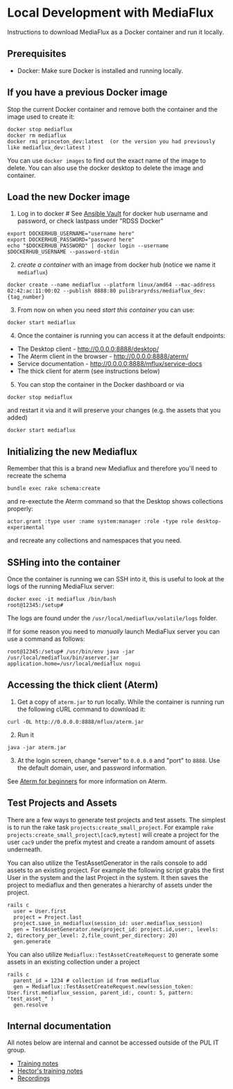 # Local Development with MediaFlux

Instructions to download MediaFlux as a Docker container and run it locally.

## Prerequisites

* Docker: Make sure Docker is installed and running locally.


## If you have a previous Docker image

Stop the current Docker container and remove both the container and the image used to create it:

```
docker stop mediaflux
docker rm mediaflux
docker rmi princeton_dev:latest  (or the version you had previously like mediaflux_dev:latest )
```

You can use `docker images` to find out the exact name of the image to delete.
You can also use the docker desktop to delete the image and container.


## Load the new Docker image

1. Log in to docker # See [Ansible Vault](https://github.com/pulibrary/princeton_ansible/blob/main/group_vars/mflux/vault.yml) for docker hub username and password, or check lastpass under "RDSS Docker"

```
export DOCKERHUB_USERNAME="username here"
export DOCKERHUB_PASSWORD="password here"
echo "$DOCKERHUB_PASSWORD" | docker login --username $DOCKERHUB_USERNAME --password-stdin
```

2. _create a container_ with an image from docker hub (notice we name it `mediaflux`)

```
docker create --name mediaflux --platform linux/amd64 --mac-address 02:42:ac:11:00:02 --publish 8888:80 pulibraryrdss/mediaflux_dev:{tag_number}
```

3. From now on when you need _start this container_ you can use:

```
docker start mediaflux
```

4. Once the container is running you can access it at the default endpoints:

  * The Desktop client - http://0.0.0.0:8888/desktop/
  * The Aterm client in the browser - http://0.0.0.0:8888/aterm/
  * Service documentation - http://0.0.0.0:8888/mflux/service-docs
  * The thick client for aterm (see instructions below)


5. You can stop the container in the Docker dashboard or via

```
docker stop mediaflux
```

and restart it via and it will preserve your changes (e.g. the assets that you added)

```
docker start mediaflux
```

## Initializing the new Mediaflux

Remember that this is a brand new Mediaflux and therefore you'll need to recreate the schema

```
bundle exec rake schema:create
```

and re-exectute the Aterm command so that the Desktop shows collections properly:

```
actor.grant :type user :name system:manager :role -type role desktop-experimental
```

and recreate any collections and namespaces that you need.


## SSHing into the container

Once the container is running we can SSH into it, this is useful to look at the logs of the running MediaFlux server:

```
docker exec -it mediaflux /bin/bash
root@12345:/setup#
```

The logs are found under the `/usr/local/mediaflux/volatile/logs` folder.

If for some reason you need to _manually_ launch MediaFlux server you can use a command as follows:

```
root@12345:/setup# /usr/bin/env java -jar /usr/local/mediaflux/bin/aserver.jar application.home=/usr/local/mediaflux nogui
```

## Accessing the thick client (Aterm)

1. Get a copy of `aterm.jar` to run locally.  While the container is running run the following cURL command to download it:

```
curl -OL http://0.0.0.0:8888/mflux/aterm.jar
```

2. Run it

```
java -jar aterm.jar
```

3. At the login screen, change "server" to `0.0.0.0` and "port" to `8888`.  Use the default domain, user, and password information.

See [Aterm for beginners](aterm_101.md) for more information on Aterm.

## Test Projects and Assets

There are a few ways to generate test projects and test assets.  The simplest is to run the rake task `projects:create_small_project`.  For example `rake projects:create_small_project\[cac9,mytest]` will create a project for the user `cac9` under the prefix mytest and create a random amount of assets underneath.

You can also utilize the TestAssetGenerator in the rails console to add assets to an existing project.  For example the following script grabs the first User in the system and the last Project in the system.  It then saves the project to mediaflux and then generates a hierarchy of assets under the project.

```
rails c
  user = User.first
  project = Project.last
  project.save_in_mediaflux(session_id: user.mediaflux_session)
  gen = TestAssetGenerator.new(project_id: project.id,user:, levels: 2, directory_per_level: 2,file_count_per_directory: 20)
  gen.generate
```

You can also utilize `Mediaflux::TestAssetCreateRequest` to generate some assets in an existing collection under a project

```
rails c
  parent_id = 1234 # collection id from mediaflux
  gen = Mediaflux::TestAssetCreateRequest.new(session_token: User.first.mediaflux_session, parent_id:, count: 5, pattern: "test_asset_" )
  gen.resolve
```

## Internal documentation

All notes below are internal and cannot be accessed outside of the PUL IT group.

* [Training notes](https://drive.google.com/drive/folders/1kG6oJBnGqOUdM2cHKPxCOC9fBmAJ7iDo)
* [Hector's training notes](https://drive.google.com/drive/folders/1HGPp43OcGikdZmr3Wd4tgdpY6m1y_PCx)
* [Recordings](https://drive.google.com/drive/folders/19EGm7s7UxOMCCdRRXSscUIkya_gF9Zgs)

